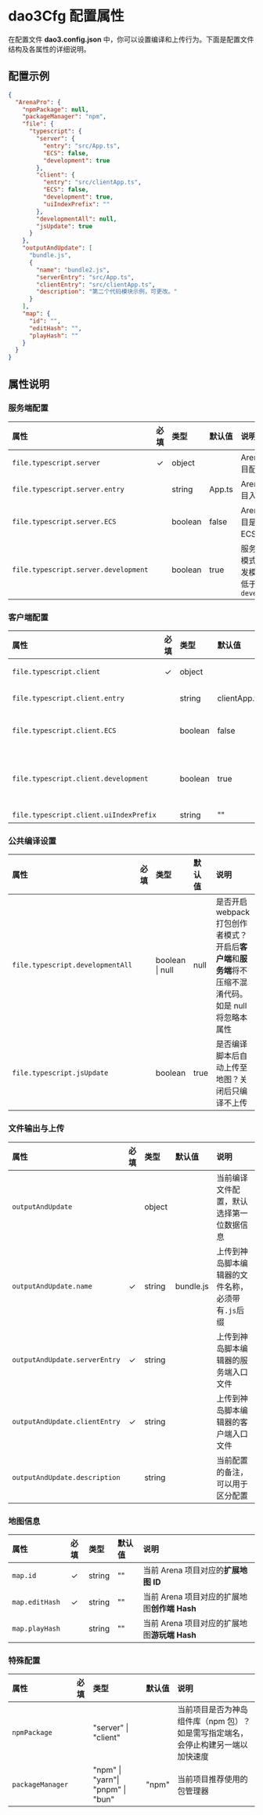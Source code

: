 # dao3Cfg 配置属性

在配置文件 **dao3.config.json** 中，你可以设置编译和上传行为。下面是配置文件结构及各属性的详细说明。

## 配置示例

```json
{
  "ArenaPro": {
    "npmPackage": null,
    "packageManager": "npm",
    "file": {
      "typescript": {
        "server": {
          "entry": "src/App.ts",
          "ECS": false,
          "development": true
        },
        "client": {
          "entry": "src/clientApp.ts",
          "ECS": false,
          "development": true,
          "uiIndexPrefix": ""
        },
        "developmentAll": null,
        "jsUpdate": true
      }
    },
    "outputAndUpdate": [
      "bundle.js",
      {
        "name": "bundle2.js",
        "serverEntry": "src/App.ts",
        "clientEntry": "src/clientApp.ts",
        "description": "第二个代码模块示例，可更改。"
      }
    ],
    "map": {
      "id": "",
      "editHash": "",
      "playHash": ""
    }
  }
}
```

## 属性说明

### 服务端配置

| 属性                                 | 必填 | 类型    | 默认值 | 说明                                                            |
| :----------------------------------- | :--: | :------ | :----- | :-------------------------------------------------------------- |
| `file.typescript.server`             |  ✓   | object  |        | Arena**服务端**项目配置                                         |
| `file.typescript.server.entry`       |      | string  | App.ts | Arena**服务端**项目入口文件                                     |
| `file.typescript.server.ECS`         |      | boolean | false  | Arena**服务端**项目是否开启 ECS 架构                            |
| `file.typescript.server.development` |      | boolean | true   | 服务端项目编译模式，默认为开发模式，优先级低于 `developmentAll` |

### 客户端配置

| 属性                                   | 必填 | 类型    | 默认值       | 说明                                                            |
| :------------------------------------- | :--: | :------ | :----------- | :-------------------------------------------------------------- |
| `file.typescript.client`               |  ✓   | object  |              | Arena**客户端**项目配置                                         |
| `file.typescript.client.entry`         |      | string  | clientApp.ts | Arena**客户端**项目入口文件                                     |
| `file.typescript.client.ECS`           |      | boolean | false        | Arena**客户端**项目是否开启 ECS 架构                            |
| `file.typescript.client.development`   |      | boolean | true         | 客户端项目编译模式，默认为开发模式，优先级低于 `developmentAll` |
| `file.typescript.client.uiIndexPrefix` |      | string  | ""           | UI 索引前缀                                                     |

### 公共编译设置

| 属性                             | 必填 | 类型            | 默认值 | 说明                                                                                                    |
| :------------------------------- | :--: | :-------------- | :----- | :------------------------------------------------------------------------------------------------------ |
| `file.typescript.developmentAll` |      | boolean \| null | null   | 是否开启 webpack 打包创作者模式？开启后**客户端**和**服务端**将不压缩不混淆代码。如是 null 将忽略本属性 |
| `file.typescript.jsUpdate`       |      | boolean         | true   | 是否编译脚本后自动上传至地图？关闭后只编译不上传                                                        |

### 文件输出与上传

| 属性                          | 必填 | 类型   | 默认值    | 说明                                              |
| :---------------------------- | :--: | :----- | :-------- | :------------------------------------------------ |
| `outputAndUpdate`             |      | object |           | 当前编译文件配置，默认选择第一位数据信息          |
| `outputAndUpdate.name`        |  ✓   | string | bundle.js | 上传到神岛脚本编辑器的文件名称，必须带有`.js`后缀 |
| `outputAndUpdate.serverEntry` |  ✓   | string |           | 上传到神岛脚本编辑器的服务端入口文件              |
| `outputAndUpdate.clientEntry` |  ✓   | string |           | 上传到神岛脚本编辑器的客户端入口文件              |
| `outputAndUpdate.description` |      | string |           | 当前配置的备注，可以用于区分配置                  |

### 地图信息

| 属性           | 必填 | 类型   | 默认值 | 说明                                         |
| :------------- | :--: | :----- | :----- | :------------------------------------------- |
| `map.id`       |  ✓   | string | ""     | 当前 Arena 项目对应的**扩展地图 ID**         |
| `map.editHash` |  ✓   | string | ""     | 当前 Arena 项目对应的扩展地图**创作端 Hash** |
| `map.playHash` |      | string | ""     | 当前 Arena 项目对应的扩展地图**游玩端 Hash** |

### 特殊配置

| 属性             | 必填 | 类型                              | 默认值 | 说明                                                                             |
| :--------------- | :--: | :-------------------------------- | :----- | :------------------------------------------------------------------------------- |
| `npmPackage`     |      | "server" \| "client"              |        | 当前项目是否为神岛组件库（npm 包）？如是需写指定端名，会停止构建另一端以加快速度 |
| `packageManager` |      | "npm" \| "yarn"\| "pnpm" \| "bun" | "npm"  | 当前项目推荐使用的包管理器                                                       |
